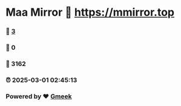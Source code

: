 # Maa Mirror :link: https://mmirror.top 
### :page_facing_up: [3](https://mmirror.top/tag.html) 
### :speech_balloon: 0 
### :hibiscus: 3162 
### :alarm_clock: 2025-03-01 02:45:13 
### Powered by :heart: [Gmeek](https://github.com/Meekdai/Gmeek)
